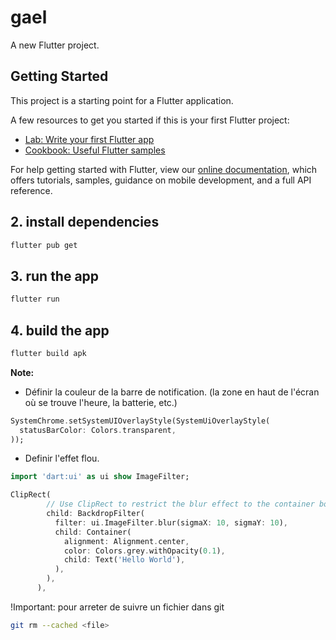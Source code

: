 # gael

A new Flutter project.

## Getting Started

This project is a starting point for a Flutter application.

A few resources to get you started if this is your first Flutter project:

- [Lab: Write your first Flutter app](https://flutter.dev/docs/get-started/codelab)
- [Cookbook: Useful Flutter samples](https://flutter.dev/docs/cookbook)

For help getting started with Flutter, view our
[online documentation](https://flutter.dev/docs), which offers tutorials,
samples, guidance on mobile development, and a full API reference.

## 2. install dependencies

```bash
flutter pub get
```

## 3. run the app

```bash
flutter run
```

## 4. build the app

```bash
flutter build apk
```

**Note:** 

- Définir la couleur de la barre de notification.
(la zone en haut de l'écran où se trouve l'heure, la batterie, etc.)

```dart
SystemChrome.setSystemUIOverlayStyle(SystemUiOverlayStyle(
  statusBarColor: Colors.transparent,
));
```

- Definir l'effet flou.

```dart 
import 'dart:ui' as ui show ImageFilter;

ClipRect(
        // Use ClipRect to restrict the blur effect to the container boundaries
        child: BackdropFilter(
          filter: ui.ImageFilter.blur(sigmaX: 10, sigmaY: 10),
          child: Container(
            alignment: Alignment.center,
            color: Colors.grey.withOpacity(0.1),
            child: Text('Hello World'),
          ),
        ),
      ),

```

!Important:
pour arreter de suivre un fichier dans git
```bash
git rm --cached <file>
```